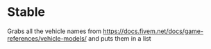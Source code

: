 # Stable
Grabs all the vehicle names from https://docs.fivem.net/docs/game-references/vehicle-models/ and puts them in a list
